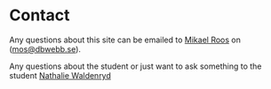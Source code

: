 Contact
==============================================

Any questions about this site can be emailed to [Mikael Roos](https://mikaelroos.se) on (mos@dbwebb.se).

Any questions about the student or just want to ask something to the student [Nathalie Waldenryd](mailto:nattis190@hotmail.com)
